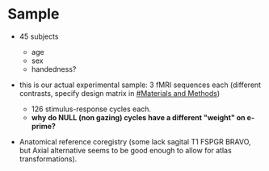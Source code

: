 # Sample

- 45 subjects

   - age
   - sex
   - handedness?

- this is our actual experimental sample: 3 fMRI sequences each
  (different contrasts, specify design matrix in [#Materials and
  Methods]())

   - 126 stimulus-response cycles each.
   - __why do NULL (non gazing) cycles have a different "weight" on
     e-prime?__

- Anatomical reference coregistry (some lack sagital T1 FSPGR BRAVO,
  but Axial alternative seems to be good enough to allow for atlas
  transformations).
